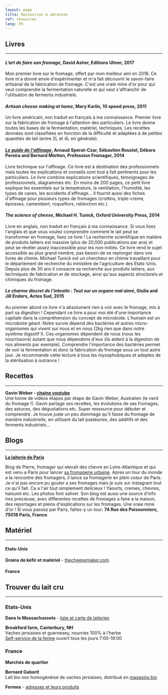 ```yaml
---
layout: page
title: Ressources & adresses
ref: resources
lang: FR
---
```


## Livres
---

#### *L'art de faire son fromage*, David Asher, Editions Ulmer, 2017

Mon premier livre sur le fromage, offert par mon meilleur ami en 2018. Ce livre m'a donné envie d'expérimenter et m'a fait découvrir le savoir-faire artisanal de la fabrication de fromage. 
C'est une vraie mine d'or pour qui veut comprendre la fermentation naturelle et qui veut s'affranchir de l'utilisation de ferments industriels.

#### *Artisan cheese making at home*, Mary Karlin, 10 speed press, 2011

Un livre américain, non traduit en français à ma connaissance. Premier livre sur la fabrication de fromage à l'attention des particuliers. 
Le livre donne toutes les bases de la fermentation, matériel, techniques. 
Les recettes données sont classifiées en fonction de la difficulté et adaptées à de petites quantités de lait (entre 2L et 4L en générale).

#### *[Le guide de l'affinage](https://www.professionfromager.com/vpc-guides/)*, Arnaud Sperat-Czar, Sébastien Roustel, Débora Pereira and Bernard Mietton, Profession Fromager, 2014

Livre technique sur l'affinage. Ce livre est à destination des professionnels mais toutes les explications et conseils sont tout à fait pertinents pour
les particuliers. Le livre combine explications scientifiques, témoignages de professionnels, diagrammes etc.
En moins de 200 pages, ce petit livre explique les essentiels sur la température, la ventilation, l'humidité, les types de caves, les accidents d'affinage...
Il fournit aussi des fiches d'affinage pour plusieurs types de fromages (crottins, triple-creme, époisses, camembert, roqueftors, reblochon etc.)

#### *The science of cheese*, Michael H. Tunick, Oxford University Press, 2014

Livre en anglais, non traduit en français à ma connaissance.
Si vous lisez l'anglais et que vous voulez comprendre comment le lait peut se transformer en fromage, lisez ce livre !
La recherche scientifique en matière de produits laitiers est massive (plus de 20,000 publications par ans) et peut se révéler assez inaccessible pour les non-initiés. 
Ce livre rend le sujet accessible au plus grand nombre, pas besoin de se replonger dans vos livres de chimie.
Michael Tunick est un chercheur en chimie travaillant pour le département de recherche du ministère de l'agriculture des Etats-Unis.
Depuis plus de 30 ans il consacre sa recherche aux produits laitiers, aux techniques de fabrication et de stockage, ainsi qu'aux aspects structurels et chimiques du fromage.

#### *Le charme discret de l'intestin : Tout sur un organe mal aimé*, Giulia and Jill Enders, Actes Sud, 2015

Au premier abord ce livre n'a absolument rien à voir avec le fromage, mis à part sa digestion !
Cependant ce livre a pour moi été d'une importance capitale dans la compréhension du concept de microbiote. 
L'humain est un microbiote géant. Notre survie dépend des bactéries et autres micro-organismes qui vivent sur nous et en nous (2kg rien que dans notre système digestif !).
Ces organismes dépendent de nous (nous les nourrissons) autant que nous dépendons d'eux (ils aident à la digestion de nos aliments par exemple).
Comprendre l'importance des bactéries permet de voir la fermentation et donc la fabrication du fromage sous un tout autre jour.
Je recommande cette lecture à tous les mysophobiques et adeptes de la stérilisation à outrance !


## Recettes
---

**Gavin Weber - [chaine youtube](https://www.youtube.com/channel/UCE31MqUy6nIMJ_f8y4R3_AA)**
<span style="line-height:10px;"><br></span>
Une tonne de vidéos étapes par étape de Gavin Weber, Australien (le nerd du fromage !).
Gavin partage ses recettes, les évolutions de ses fromages, des astuces, des dégustations etc. 
Super ressource pour débuter et comprendre. 
Je trouve juste un peu dommage qu'il fasse du fromage de manière *industrielle*, en utilisant du lait pasteurise, des additifs et des ferments industriels...


## Blogs
---

**[La laiterie de Paris](http://lalaiteriedeparis.blogspot.com/)**

Blog de Pierre, fromager qui elevait des chevre en Loire-Atlantique et qui est venu a Paris pour lancer [sa fromagerie urbaine](https://www.kisskissbankbank.com/fr/projects/la-laiterie-de-paris/tabs/description).
Apres un tour du monde a la rencontre des fromagers, il lance sa fromagerie en plein coeur de Paris. 
Je n'ai pas encore pu gouter a ses fromages mais je suis sur instagram tout ce qu'il fait. Ca a l'air tout simplement 
delicieux ! Yaourts, cremes, chevres, haloumi etc. Les photos font saliver.
Son blog est aussi une source d'info tres precieuse, avec differentes recettes de fromages a faire a la maison, des reportages et pleins
d'explications sur les fromages. Une vraie mine d'or !
Si vous passez par Paris, faites-y un tour: **74 Rue des Poissonniers, 75018 Paris, France**.

## Matériel
---

#### Etats-Unis
**Grains de kéfir et matériel** - 
[thecheesemaker.com](https://www.thecheesemaker.com/)

#### France



## Trouver du lait cru
---

### Etats-Unis

**Dans le Massachussets** - 
[liste et carte de laiteries](https://www.nofamass.org/raw-milk)

**Brookford farm, Canterbury, NH**
<span style="line-height:10px;"><br></span> 
Vaches jersiaises et guernesey, nourries 100% à l'herbe
<span style="line-height:10px;"><br></span> 
[Self-service de la ferme](http://www.brookfordfarm.com/farm-store) ouvert tous les jours 7:00-19:00

### France

**Marchés de quartier**

**Bernard Gaborit**
<span style="line-height:10px;"><br></span> 
Lait bio non homogénéisé de vaches jersiaises, distribué en [magasins bio](https://www.bernardgaborit.fr/ou-nous-trouver/les-magasins-distributeurs)

**Fermes** - [adresses et leurs produits](https://www.bienvenue-a-la-ferme.com/)
